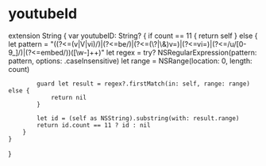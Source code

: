 # youtubeId

extension String {
    var youtubeID: String? {
        if count == 11 {
            return self
        } else {
            let pattern = "((?<=(v|V|vi)/)|(?<=be/)|(?<=(\\?|\\&)v=)|(?<=vi=)|(?<=/u/[0-9_]/)|(?<=embed/))([\\w-]++)"
            let regex = try? NSRegularExpression(pattern: pattern, options: .caseInsensitive)
            let range = NSRange(location: 0, length: count)
            
            guard let result = regex?.firstMatch(in: self, range: range) else {
                return nil
            }

            let id = (self as NSString).substring(with: result.range)
            return id.count == 11 ? id : nil
        }
    }
}